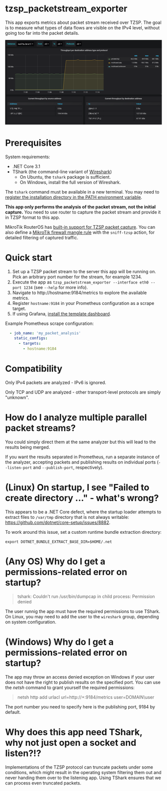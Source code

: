 # tzsp_packetstream_exporter

This app exports metrics about packet stream received over TZSP. The goal is to measure what types of data flows are visible on the IPv4 level, without going too far into the packet details.

![](Screenshot.png)

# Prerequisites

System requirements:

* .NET Core 3.1
* TShark (the command-line variant of [Wireshark](https://www.wireshark.org/#download))
  * On Ubuntu, the `tshark` package is sufficient.
  * On Windows, install the full version of Wireshark.

The `tshark` command must be available in a new terminal. You may need to [register the installation directory in the PATH environment variable](https://www.architectryan.com/2018/03/17/add-to-the-path-on-windows-10/).

**This app only performs the analysis of the packet stream, not the initial capture.** You need to use router to capture the packet stream and provide it in TZSP format to this app.

MikroTik RouterOS has [built-in support for TZSP packet capture](https://wiki.mikrotik.com/wiki/Manual:Tools/Packet_Sniffer). You can also define a [MikroTik firewall mangle rule](https://wiki.mikrotik.com/wiki/Manual:IP/Firewall/Mangle) with the `sniff-tzsp` action, for detailed filtering of captured traffic.

# Quick start

1. Set up a TZSP packet stream to the server this app will be running on. Pick an arbitrary port number for the stream, for example 1234.
1. Execute the app as `tzsp_packetstream_exporter --interface eth0 --port 1234` (see `--help` for more info).
1. Navigate to http://hostname:9184/metrics to explore the available metrics.
1. Register `hostname:9184` in your Prometheus configuration as a scrape target.
1. If using Grafana, [install the template dashboard](https://grafana.com/grafana/dashboards/11609).

Example Prometheus scrape configuration:

```yaml
  - job_name: 'my_packet_analysis'
    static_configs:
      - targets:
        - hostname:9184
```

# Compatibility

Only IPv4 packets are analyzed - IPv6 is ignored.

Only TCP and UDP are analyzed - other transport-level protocols are simply "unknown".

# How do I analyze multiple parallel packet streams?

You could simply direct them at the same analyzer but this will lead to the results being merged.

If you want the results separated in Prometheus, run a separate instance of the analyzer, accepting packets and publishing results on individual ports (`--listen-port` and `--publish-port`, respectively).

# (Linux) On startup, I see "Failed to create directory ..." - what's wrong?

This appears to be a .NET Core defect, where the startup loader attempts to extract files to `/var/tmp` directory that is not always writable: https://github.com/dotnet/core-setup/issues/8882.

To work around this issue, set a custom runtime bundle extraction directory:

```
export DOTNET_BUNDLE_EXTRACT_BASE_DIR=$HOME/.net
```

# (Any OS) Why do I get a permissions-related error on startup?

> tshark: Couldn't run /usr/bin/dumpcap in child process: Permission denied

The user runnig the app must have the required permissions to use TShark. On Linux, you may need to add the user to the `wireshark` group, depending on system configuration.

# (Windows) Why do I get a permissions-related error on startup?

The app may throw an access denied exception on Windows if your user does not have the right to publish results on the specified port. You can use the *netsh* command to grant yourself the required permissions:

> netsh http add urlacl url=http://+:9184/metrics user=DOMAIN\user

The port number you need to specify here is the publishing port, 9184 by default.

# Why does this app need TShark, why not just open a socket and listen?!?

Implementations of the TZSP protocol can truncate packets under some conditions, which might result in the operating system filtering them out and never handing them over to the listening app. Using TShark ensures that we can process even truncated packets.
